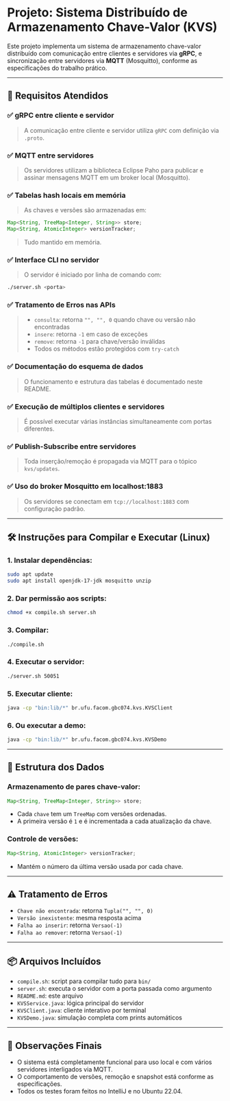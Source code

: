 
# Projeto: Sistema Distribuído de Armazenamento Chave-Valor (KVS)

Este projeto implementa um sistema de armazenamento chave-valor distribuído com comunicação entre clientes e servidores via **gRPC**, e sincronização entre servidores via **MQTT** (Mosquitto), conforme as especificações do trabalho prático.

---

## 🔧 Requisitos Atendidos

### ✅ gRPC entre cliente e servidor
> A comunicação entre cliente e servidor utiliza `gRPC` com definição via `.proto`.

### ✅ MQTT entre servidores
> Os servidores utilizam a biblioteca Eclipse Paho para publicar e assinar mensagens MQTT em um broker local (Mosquitto).

### ✅ Tabelas hash locais em memória
> As chaves e versões são armazenadas em:
```java
Map<String, TreeMap<Integer, String>> store;
Map<String, AtomicInteger> versionTracker;
```
> Tudo mantido em memória.

### ✅ Interface CLI no servidor
> O servidor é iniciado por linha de comando com:
```bash
./server.sh <porta>
```

### ✅ Tratamento de Erros nas APIs
> - `consulta`: retorna `"", "", 0` quando chave ou versão não encontradas
> - `insere`: retorna `-1` em caso de exceções
> - `remove`: retorna `-1` para chave/versão inválidas
> - Todos os métodos estão protegidos com `try-catch`

### ✅ Documentação do esquema de dados
> O funcionamento e estrutura das tabelas é documentado neste README.

### ✅ Execução de múltiplos clientes e servidores
> É possível executar várias instâncias simultaneamente com portas diferentes.

### ✅ Publish-Subscribe entre servidores
> Toda inserção/remoção é propagada via MQTT para o tópico `kvs/updates`.

### ✅ Uso do broker Mosquitto em localhost:1883
> Os servidores se conectam em `tcp://localhost:1883` com configuração padrão.

---

## 🛠 Instruções para Compilar e Executar (Linux)

### 1. Instalar dependências:
```bash
sudo apt update
sudo apt install openjdk-17-jdk mosquitto unzip
```

### 2. Dar permissão aos scripts:
```bash
chmod +x compile.sh server.sh
```

### 3. Compilar:
```bash
./compile.sh
```

### 4. Executar o servidor:
```bash
./server.sh 50051
```

### 5. Executar cliente:
```bash
java -cp "bin:lib/*" br.ufu.facom.gbc074.kvs.KVSClient
```

### 6. Ou executar a demo:
```bash
java -cp "bin:lib/*" br.ufu.facom.gbc074.kvs.KVSDemo
```

---

## 📂 Estrutura dos Dados

### Armazenamento de pares chave-valor:
```java
Map<String, TreeMap<Integer, String>> store;
```
- Cada `chave` tem um `TreeMap` com versões ordenadas.
- A primeira versão é `1` e é incrementada a cada atualização da chave.

### Controle de versões:
```java
Map<String, AtomicInteger> versionTracker;
```
- Mantém o número da última versão usada por cada chave.

---

## ⚠️ Tratamento de Erros

- `Chave não encontrada`: retorna `Tupla("", "", 0)`
- `Versão inexistente`: mesma resposta acima
- `Falha ao inserir`: retorna `Versao(-1)`
- `Falha ao remover`: retorna `Versao(-1)`

---

## 📦 Arquivos Incluídos

- `compile.sh`: script para compilar tudo para `bin/`
- `server.sh`: executa o servidor com a porta passada como argumento
- `README.md`: este arquivo
- `KVSService.java`: lógica principal do servidor
- `KVSClient.java`: cliente interativo por terminal
- `KVSDemo.java`: simulação completa com prints automáticos

---

## 📌 Observações Finais

- O sistema está completamente funcional para uso local e com vários servidores interligados via MQTT.
- O comportamento de versões, remoção e snapshot está conforme as especificações.
- Todos os testes foram feitos no IntelliJ e no Ubuntu 22.04.

